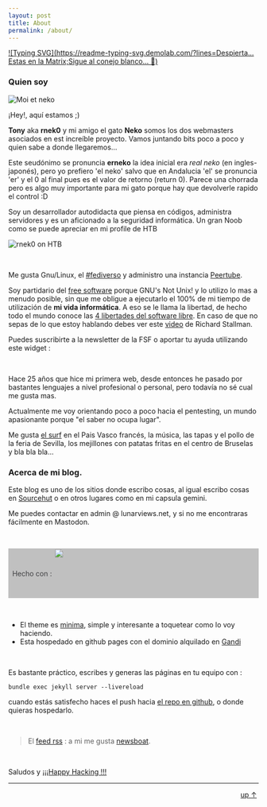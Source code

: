 ```yaml
---
layout: post
title: About
permalink: /about/
---
```


[![Typing SVG](https://readme-typing-svg.demolab.com/?lines=Despierta... Estas en la Matrix;Sigue al conejo blanco... 🐇)](https://git.io/typing-svg)

### Quien soy

![Moi et neko](../assets/tony_neko.png)

¡Hey!, aquí estamos ;) 

**Tony** aka **rnek0** y mi amigo el gato **Neko** somos los dos webmasters asociados en est increíble proyecto. Vamos juntando bits poco a poco y quien sabe a donde llegaremos...  

Este seudónimo se pronuncia **erneko** la idea inicial era *real neko* (en ingles-japonés), pero yo prefiero 'el neko' salvo que en Andalucia 'el' se pronuncia 'er' y el 0 al final pues es el valor de retorno (return 0). Parece una chorrada pero es algo muy importante para mi gato porque hay que devolverle rapido el control :D

Soy un desarrollador autodidacta que piensa en códigos, administra servidores y es un aficionado a la seguridad informática. Un gran Noob como se puede apreciar en mi profile de HTB  

![rnek0 on HTB](../assets/rnekoHTB.png)

&nbsp;

Me gusta Gnu/Linux, el [#fediverso](https://es.wikipedia.org/wiki/Fediverso) y administro una instancia [Peertube](https://ptb.lunarviews.net). 

Soy partidario del [free software](https://www.fsf.org/) porque GNU's Not Unix! y lo utilizo lo mas a menudo posible, sin que me obligue a ejecutarlo el 100% de mi tiempo de utilización de **mi vida informática**. A eso se le llama la libertad, de hecho todo el mundo conoce las [4 libertades del software libre](https://www.gnu.org/philosophy/free-sw.es.html#four-freedoms "Las cuatro libertades esenciales"). En caso de que no sepas de lo que estoy hablando debes ver este [video](https://ptb.lunarviews.net/w/3e8GPSNLVDxyHfwBG2RcbC) de Richard Stallman.  

Puedes suscribirte a la newsletter de la FSF o aportar tu ayuda utilizando este widget :  

<div align="center">
    <script type="text/javascript">
        this.fsf_widget_size = "normal";
        this.fsf_associate_id = "5543984";
    </script>
    <script type="text/javascript" src="https://static.fsf.org/nosvn/appeal2011/widget.js"></script>
</div>

&nbsp;

Hace 25 años que hice mi primera web, desde entonces he pasado por bastantes lenguajes a nivel profesional o personal, pero todavía no sé cual me gusta mas.  

Actualmente me voy orientando poco a poco hacia el pentesting, un mundo apasionante porque "el saber no ocupa lugar".

Me gusta [el surf](https://www.anglet-tourisme.com/fr/pratique/webcams.php) en el Pais Vasco francés, la música, las tapas y el pollo de la feria de Sevilla, los mejillones con patatas fritas en el centro de Bruselas y bla bla bla... 


### Acerca de mi blog.

Este blog es uno de los sitios donde escribo cosas, al igual escribo cosas en [Sourcehut](https://sr.ht/~rnek0/) o en otros lugares como en mi capsula gemini.

Me puedes contactar en admin @ lunarviews.net, y si no me encontraras fácilmente en Mastodon.

&nbsp;

<div style="background-color:#c0c0c0;color:#3e3e40;"><span style="style=display:table-cell;vertical-align:middle;"> &nbsp; Hecho con : </span><a href="https://jekyllrb.com/"><img style="style=display:table-cell;vertical-align:middle;" src="{{ site.url }}/assets/jekyll.png" height="100"></a> &nbsp; </div>

&nbsp;

* El theme es [minima](https://github.com/jekyll/minima), simple y interesante a toquetear como lo voy haciendo.
* Esta hospedado en github pages con el dominio alquilado en [Gandi](https://www.gandi.net)

&nbsp;

Es bastante práctico, escribes y generas las páginas en tu equipo con : 

 ```bundle exec jekyll server --livereload```  

cuando estás satisfecho haces el push hacia [el repo en github](https://github.com/rnek0/web), o donde quieras hospedarlo.

&nbsp;

> <p class="rss-subscribe">El <a href="{{ "/feed.xml" | relative_url }}">feed rss</a> : a mi me gusta <a href="https://newsboat.org">newsboat</a>.</p>
<!-- <br>Mi correo : <a class="u-email" href="mailto:{{ site.email }}">{{ site.email }}</a> -->

&nbsp;

Saludos y [¡¡¡Happy Hacking !!!](https://www.hackingisnotacrime.org/)

---
<div style="text-align: right;"><a href="#" >up &uarr;</a>&nbsp;</div>